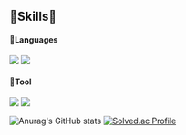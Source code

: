 

## 🌟Skills🌟
#### 🥕Languages
<p>
  <img src="https://img.shields.io/badge/Java-007396.svg?&style=for-the-badge&logo=Java&logoColor=white"> 
  <img src="https://img.shields.io/badge/spring-6DB33F?style=for-the-badge&logo=spring&logoColor=white"> 
</p>

#### 🥕Tool
<p>
  <img src="https://img.shields.io/badge/Eclipse%20IDE-2C2255.svg?&style=for-the-badge&logo=Eclipse%20IDE&logoColor=white">
  <img src="https://img.shields.io/badge/Intellijidea-000000?&style=for-the-badge&logo=Intellijidea&logoColor=white">
</p>


  ![Anurag's GitHub stats](https://github-readme-stats.vercel.app/api?username=luz315&theme=dark&show_icons=material-palenight)
  [![Solved.ac Profile](http://mazassumnida.wtf/api/v2/generate_badge?boj=hermosa65)](https://solved.ac/hermosa65/)
